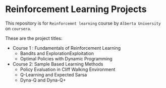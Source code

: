 # Reinforcement Learning Projects

This repository is for `Reinforcemnt learning` course by `Alberta University` on `coursera`.

These are the project titles:

* Course 1 : Fundamentals of Reinforcement Learning
	* Bandits and ExplorationExploitation
	* Optimal Policies with Dynamic Programming
* Course 2: Sample Based Learning Methods
	* Policy Evaluation in Cliff Walking Environment
	* Q-Learning and Expected Sarsa
	* Dyna-Q and Dyna-Q+
